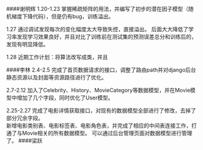 ####谢明辉
1.20-1.23
掌握稀疏矩阵的用法，并编写了初步的潜在因子模型（随机梯度下降代码），但是仍有bug，训练溢出。

1.27 
通过调试发现每次的变化幅度太大导致失控，直接溢出。
后面大大降低了学习率发现学习效果良好，并且对比了训练前在测试集的预测误差总分和训练后的，发现有明显降低。

1.28
近期工作计划：将算法改写成类，并且

####李林
2.4-2.5
完成了首页数据请求的接口，调整了路由path并对django后台静态资源以及封面等资源路径进行了优化。

2.7-2.12
加入了Celebrity、History、MovieCategory等数据模型，并在Movie模型中增加了几个字段，同时优化了User模型。

2.25-2.27
完成了电影详情获取接口，对现有的数据模型全部进行了修改，去掉了部分冗余字段。  
新增电影类别表、电影标签表、电影角色表，并完成了相应的中间表连接工作，打通了与Movie相关的所有数据模型。
可以通过后台管理页面对数据模型进行管理了。
####梁跃